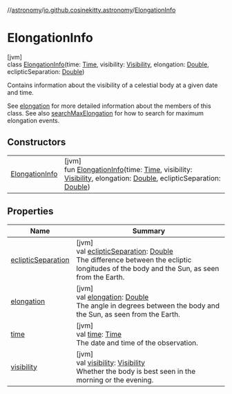 //[astronomy](../../../index.md)/[io.github.cosinekitty.astronomy](../index.md)/[ElongationInfo](index.md)

# ElongationInfo

[jvm]\
class [ElongationInfo](index.md)(time: [Time](../-time/index.md), visibility: [Visibility](../-visibility/index.md), elongation: [Double](https://kotlinlang.org/api/latest/jvm/stdlib/kotlin/-double/index.html), eclipticSeparation: [Double](https://kotlinlang.org/api/latest/jvm/stdlib/kotlin/-double/index.html))

Contains information about the visibility of a celestial body at a given date and time.

See [elongation](elongation.md) for more detailed information about the members of this class. See also [searchMaxElongation](../search-max-elongation.md) for how to search for maximum elongation events.

## Constructors

| | |
|---|---|
| [ElongationInfo](-elongation-info.md) | [jvm]<br>fun [ElongationInfo](-elongation-info.md)(time: [Time](../-time/index.md), visibility: [Visibility](../-visibility/index.md), elongation: [Double](https://kotlinlang.org/api/latest/jvm/stdlib/kotlin/-double/index.html), eclipticSeparation: [Double](https://kotlinlang.org/api/latest/jvm/stdlib/kotlin/-double/index.html)) |

## Properties

| Name | Summary |
|---|---|
| [eclipticSeparation](ecliptic-separation.md) | [jvm]<br>val [eclipticSeparation](ecliptic-separation.md): [Double](https://kotlinlang.org/api/latest/jvm/stdlib/kotlin/-double/index.html)<br>The difference between the ecliptic longitudes of the body and the Sun, as seen from the Earth. |
| [elongation](elongation.md) | [jvm]<br>val [elongation](elongation.md): [Double](https://kotlinlang.org/api/latest/jvm/stdlib/kotlin/-double/index.html)<br>The angle in degrees between the body and the Sun, as seen from the Earth. |
| [time](time.md) | [jvm]<br>val [time](time.md): [Time](../-time/index.md)<br>The date and time of the observation. |
| [visibility](visibility.md) | [jvm]<br>val [visibility](visibility.md): [Visibility](../-visibility/index.md)<br>Whether the body is best seen in the morning or the evening. |
